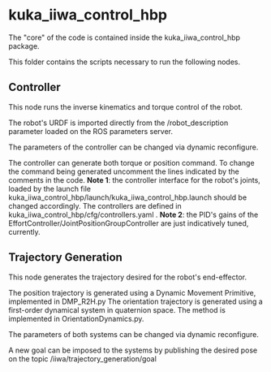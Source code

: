 # kuka\_iiwa\_control\_hbp

The "core" of the code is contained inside the kuka\_iiwa\_control\_hbp package.

This folder contains the scripts necessary to run the following nodes.

## Controller

This node runs the inverse kinematics and torque control of the robot.

The robot's URDF is imported directly from the /robot_description parameter loaded on the ROS parameters server.

The parameters of the controller can be changed via dynamic reconfigure.

The controller can generate both torque or position command. To change the command being generated uncomment the lines indicated by the comments in the code.
**Note 1**: the controller interface for the robot's joints, loaded by the launch file kuka\_iiwa\_control\_hbp/launch/kuka\_iiwa\_control\_hbp.launch should be changed accordingly. The controllers are defined in kuka\_iiwa\_control\_hbp/cfg/controllers.yaml .
**Note 2**: the PID's gains of the EffortController/JointPositionGroupController are just indicatively tuned, currently.

## Trajectory Generation

This node generates the trajectory desired for the robot's end-effector.

The position trajectory is generated using a Dynamic Movement Primitive, implemented in DMP\_R2H.py
The orientation trajectory is generated using a first-order dynamical system in quaternion space. The method is implemented in OrientationDynamics.py.

The parameters of both systems can be changed via dynamic reconfigure.

A new goal can be imposed to the systems by publishing the desired pose on the topic /iiwa/trajectory\_generation/goal
